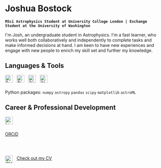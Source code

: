 # Joshua Bostock

**`MSci Astrophysics Student at University College London | Exchange Student at the University of Washington`**

I'm Josh, an undergraduate student in Astrophysics. I'm a fast learner, who works well both collaboratively and independently to complete tasks and make informed decisions at hand. I am keen to have new experiences and engage with new people to enrich my skill set and further my knowledge.

## Languages & Tools

<img align="left" alt="Python" width="25px" style="padding-right:10px;" src="https://cdn.jsdelivr.net/gh/devicons/devicon@latest/icons/python/python-original.svg" />
<img align="left" alt="$\LaTeX$" width="25px" style="padding-right:10px;" src="https://cdn.jsdelivr.net/gh/devicons/devicon@latest/icons/latex/latex-original.svg" />
<img align="left" alt="GitHub" width="25px" style="padding-right:10px;" src="https://cdn.jsdelivr.net/gh/devicons/devicon@latest/icons/github/github-original.svg" />
<img align="left" alt="GIMP" width="25px" style="padding-right:10px;" src="https://cdn.jsdelivr.net/gh/devicons/devicon@latest/icons/gimp/gimp-plain.svg" />  

<br>
<br>

Python packages: `numpy` `astropy` `pandas` `scipy` `matplotlib` `astroML`

## Career & Professional Development

[<img align="left" alt="LinkedIn" width="25px" style="padding-right:10px;" src="https://cdn.jsdelivr.net/gh/devicons/devicon@latest/icons/linkedin/linkedin-original.svg" />](https://www.linkedin.com/in/joshuabostock/)

<br>
<br>

[ORCiD](https://orcid.org/0009-0005-9049-2460)

<br>
<br>

[<img align="left" alt="CV" width="25px" style="padding-right:10px;" src="https://raw.githubusercontent.com/FortAwesome/Font-Awesome/6.x/svgs/solid/file-signature.svg" /> Check out my CV](https://github.com/jbostock03/jbostock03/tree/main/Documents)

